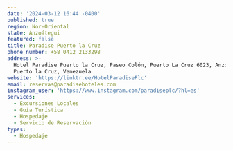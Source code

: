 ```yaml
---
date: '2024-03-12 16:44 -0400'
published: true
region: Nor-Oriental
state: Anzoátegui
featured: false
title: Paradise Puerto la Cruz
phone_number: +58 0412 2133298
address: >-
  Hotel Paradise Puerto la Cruz, Paseo Colón, Puerto La Cruz 6023, Anzoátegui,
  Puerto la Cruz, Venezuela
website: 'https://linktr.ee/HotelParadisePlc'
email: reservas@paradisehoteles.com
instagram_user: 'https://www.instagram.com/paradiseplc/?hl=es'
services:
  - Excursiones Locales
  - Guía Turística
  - Hospedaje
  - Servicio de Reservación
types:
  - Hospedaje
---
```


